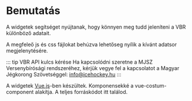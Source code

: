 # Bemutatás

A widgetek segítséget nyújtanak, hogy könnyen meg tudd jeleníteni a VBR különböző adatait.

A megfeleő js és css fájlokat behúzva lehetőseg nyílik a kívánt adatsor megjelenytésére.

::: tip VBR API kulcs kérése
Ha kapcsolódni szeretne a MJSZ Versenybírósági rendszeréhez, kérjük vegye fel a kapcsolatot a Magyar Jégkorong Szövetséggel: [info@icehockey.hu](mailto:info@icehockey.hu)
:::

A widgetek [Vue.js](https://vuejs.org/)-ben készültek. Komponensekké a vue-costum-component alakítja.
A teljes forráskódot itt találod.
